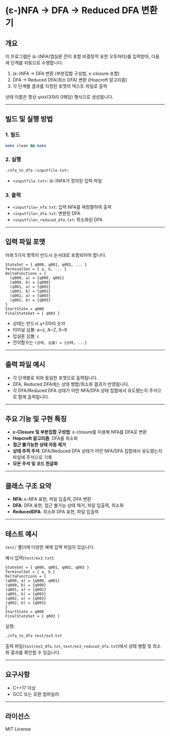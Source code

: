 # (ε-)NFA → DFA → Reduced DFA 변환기

## 개요
이 프로그램은 (ε-)NFA(엡실론 전이 포함 비결정적 유한 오토마타)를 입력받아, 다음 세 단계를 자동으로 수행합니다.
1. (ε-)NFA → DFA 변환 (부분집합 구성법, ε-closure 포함)
2. DFA → Reduced DFA(최소 DFA) 변환 (Hopcroft 알고리즘)
3. 각 단계별 결과를 지정된 포맷의 텍스트 파일로 출력

상태 이름은 항상 `qXXX`(3자리 0패딩) 형식으로 생성됩니다.

---

## 빌드 및 실행 방법

### 1. 빌드
```sh
make clean && make
```

### 2. 실행
```sh
./nfa_to_dfa <inputfile.txt>
```
- `<inputfile.txt>`: (ε-)NFA가 정의된 입력 파일

### 3. 출력
- `<inputfile>_nfa.txt`: 입력 NFA를 재정렬하여 출력
- `<inputfile>_dfa.txt`: 변환된 DFA
- `<inputfile>_reduced_dfa.txt`: 최소화된 DFA

---

## 입력 파일 포맷
아래 5가지 항목이 반드시 순서대로 포함되어야 합니다.

```
StateSet = { q000, q001, q002, ... }
TerminalSet = { a, b, ... }
DeltaFunctions = {
  (q000, a) = {q000, q001}
  (q000, b) = {q000}
  (q001, a) = {q002}
  (q001, b) = {q002}
  (q002, a) = {q003}
  (q002, b) = {q003}
}
StartState = q000
FinalStateSet = { q003 }
```
- 상태는 반드시 `q`+3자리 숫자
- 터미널 심볼: a~z, A~Z, 0~9
- 입실론 심볼: `ε`
- 전이함수는 `(상태, 심볼) = {상태, ...}`

---

## 출력 파일 예시
- 각 단계별로 위와 동일한 포맷으로 출력됩니다.
- DFA, Reduced DFA에는 상태 병합/최소화 결과가 반영됩니다.
- 각 DFA/Reduced DFA 상태가 어떤 NFA/DFA 상태 집합에서 유도됐는지 주석으로 함께 출력됩니다.

---

## 주요 기능 및 구현 특징
- **ε-Closure 및 부분집합 구성법**: ε-closure를 이용해 NFA를 DFA로 변환
- **Hopcroft 알고리즘**: DFA를 최소화
- **접근 불가능한 상태 자동 제거**
- **상태 추적 주석**: DFA/Reduced DFA 상태가 어떤 NFA/DFA 집합에서 유도됐는지 파일에 주석으로 기록
- **모든 주석 및 코드 한글화**

---

## 클래스 구조 요약
- **NFA**: ε-NFA 표현, 파일 입출력, DFA 변환
- **DFA**: DFA 표현, 접근 불가능 상태 제거, 파일 입출력, 최소화
- **ReducedDFA**: 최소화 DFA 표현, 파일 입출력

---

## 테스트 예시
`test/` 폴더에 다양한 예제 입력 파일이 있습니다.

예시 입력(`test/ex3.txt`):
```
StateSet = { q000, q001, q002, q003 }
TerminalSet = { a, b }
DeltaFunctions = {
(q000, a) = {q000, q001}
(q000, b) = {q000}
(q001, a) = {q002}
(q001, b) = {q002}
(q002, a) = {q003}
(q002, b) = {q003}
}
StartState = q000
FinalStateSet = { q003 }
```

실행:
```sh
./nfa_to_dfa test/ex3.txt
```

출력 파일(`test/ex3_dfa.txt`, `test/ex3_reduced_dfa.txt`)에서 상태 병합 및 최소화 결과를 확인할 수 있습니다.

---

## 요구사항
- C++17 이상
- GCC 또는 호환 컴파일러

---

## 라이선스
MIT License 